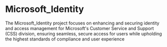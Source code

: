 # Microsoft_Identity
The Microsoft_Identity project focuses on enhancing and securing identity and access management for Microsoft's Customer Service and Support (CSS) division, ensuring seamless, secure access for users while upholding the highest standards of compliance and user experience
